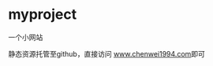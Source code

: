 # myproject
一个小网站

静态资源托管至github，直接访问 <a target="_blank" href="http://www.chenwei1994.com/">www.chenwei1994.com</a>即可
